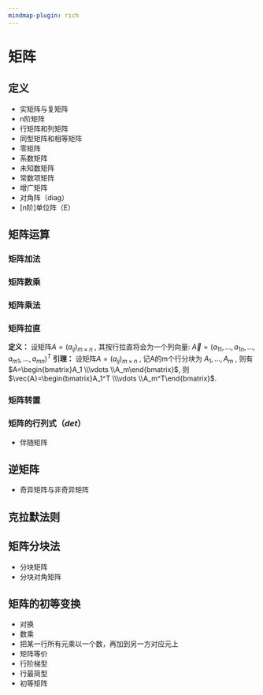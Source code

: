 ```yaml
---
mindmap-plugin: rich
---
```


# 矩阵

## 定义
- 实矩阵与复矩阵
- n阶矩阵
- 行矩阵和列矩阵
- 同型矩阵和相等矩阵
- 零矩阵
- 系数矩阵
- 未知数矩阵
- 常数项矩阵
- 增广矩阵
- 对角阵（diag）
- \[n阶]单位阵（E）

## 矩阵运算
### 矩阵加法
### 矩阵数乘
### 矩阵乘法
### 矩阵拉直
**定义：** 设矩阵$A=(a_{ij})_{m \times n}$ , 其按行拉直将会为一个列向量:  ${\vec A} = (a_{11}, ..., a_{1n}, ..., a_{m1}, ..., a_{mn})^T$ 
**引理：** 设矩阵$A=(a_{ij})_{m \times n}$ , 记A的m个行分块为 $A_1, ..., A_m$ , 则有$A=\begin{bmatrix}A_1 \\\vdots \\A_m\end{bmatrix}$, 
则$\vec{A}=\begin{bmatrix}A_1^T \\\vdots \\A_m^T\end{bmatrix}$. 

### 矩阵转置
### 矩阵的行列式（_det_）
- 伴随矩阵

## 逆矩阵
- 奇异矩阵与非奇异矩阵

## 克拉默法则

## 矩阵分块法
- 分块矩阵
- 分块对角矩阵

## 矩阵的初等变换
- 对换
- 数乘
- 把某一行所有元乘以一个数，再加到另一方对应元上
- 矩阵等价
- 行阶梯型
- 行最简型
- 初等矩阵